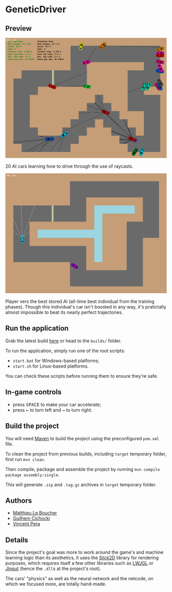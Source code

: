 # GeneticDriver

## Preview

![20 AI cars learning.](https://github.com/Meight/GeneticDriver/blob/master/docs/images/preview-learning.png "20 AI cars learning.")

20 AI cars learning how to drive through the use of raycasts.

![Player versus AI.](https://github.com/Meight/GeneticDriver/blob/master/docs/images/preview-vs-ai.png "Player versus the best stored AI.")

Player vers the best stored AI (all-time best individual from the training phases). Though this individual's car isn't boosted in any way, it's pratictally almost impossible to beat its nearly perfect trajectories.

## Run the application

Grab the latest build [here](https://github.com/Meight/GeneticDriver/tree/master/builds) or head to the ``builds/`` folder.

To run the application, simply run one of the root scripts:
* ``start.bat`` for Windows-based platforms;
* ``start.sh`` for Linux-based platforms.

You can check these scripts before running them to ensure they're safe.

## In-game controls

* press <kbd>SPACE</kbd> to make your car accelerate;
* press <kbd>←</kbd> to turn left and <kbd>→</kbd> to turn right.

## Build the project

You will need [Maven](https://maven.apache.org/) to build the project using the preconfigured ``pom.xml`` file.

To clean the project from previous builds, including ``target`` temporary folder, first run 
```mvn clean```.

Then compile, package and assemble the project by running
```mvn compile package assembly:single```.

This will generate ``.zip`` and ``.tag.gz`` archives in ``target`` temporary folder.

## Authors

* [Matthieu Le Boucher](https://github.com/Meight)
* [Guilhem Cichocki](https://github.com/gcichocki)
* [Vincent Pera](https://github.com/VincentPera)

## Details

Since the project's goal was more to work around the game's and machine learning logic than its aesthetics, it uses the [Slick2D](http://slick.ninjacave.com/) library for rendering purposes, which requires itself a few other libraries such as [LWJGL](https://www.lwjgl.org/) or [JInput](https://github.com/jinput/jinput) (hence the ``.dll``s at the project's root).

The cars' "physics" as well as the neural network and the netcode, on which we focused more, are totally hand-made.
